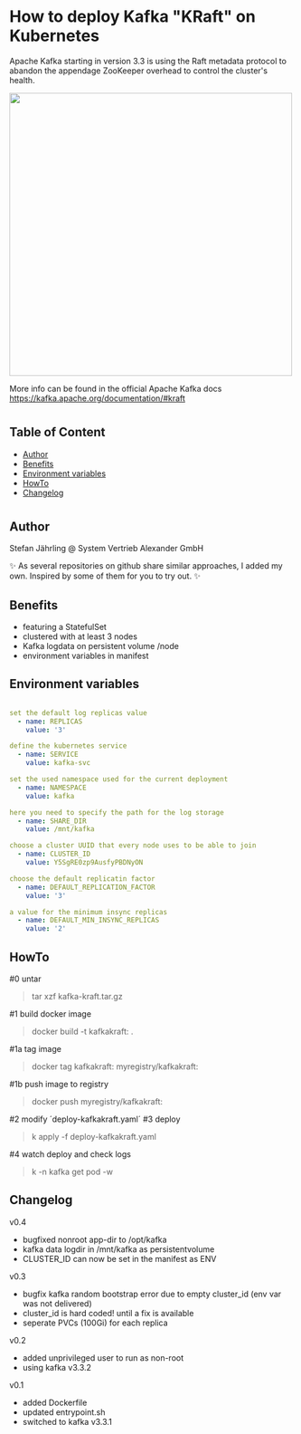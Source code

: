 # How to deploy Kafka "KRaft" on Kubernetes
Apache Kafka starting in version 3.3 is using the Raft metadata protocol to abandon the appendage ZooKeeper overhead to control the cluster's health.

<img src="https://images.contentful.com/gt6dp23g0g38/5ssqb8kUN6Lq5lR1EZdCX1/2a28415f8718dfec9edc345d9914dfec/new-quorum-controller-1536x817.png" width = 500>

More info can be found in the official Apache Kafka docs https://kafka.apache.org/documentation/#kraft

#
## Table of Content
  - [Author](#author)
  - [Benefits](#benefits)
  - [Environment variables](#environment-variables)
  - [HowTo](#howto)
  - [Changelog](#changelog)

#

## Author
Stefan Jährling @ System Vertrieb Alexander GmbH

✨ As several repositories on github share similar approaches, I added my own. Inspired by some of them for you to try out. ✨

## Benefits

- featuring a StatefulSet
- clustered with at least 3 nodes
- Kafka logdata on persistent volume /node
- environment variables in manifest

## Environment variables
```yaml

set the default log replicas value
  - name: REPLICAS
    value: '3'

define the kubernetes service
  - name: SERVICE
    value: kafka-svc

set the used namespace used for the current deployment
  - name: NAMESPACE
    value: kafka

here you need to specify the path for the log storage
  - name: SHARE_DIR
    value: /mnt/kafka

choose a cluster UUID that every node uses to be able to join
  - name: CLUSTER_ID
    value: Y5SgRE0zp9AusfyPBDNyON

choose the default replicatin factor
  - name: DEFAULT_REPLICATION_FACTOR
    value: '3'

a value for the minimum insync replicas
  - name: DEFAULT_MIN_INSYNC_REPLICAS
    value: '2'
```

## HowTo

#0   untar
  > tar xzf kafka-kraft.tar.gz

#1   build docker image
  > docker build -t kafkakraft:<tag> . 

#1a  tag image
  > docker tag kafkakraft:<tag> myregistry/kafkakraft:<tag>

#1b  push image to registry
  > docker push myregistry/kafkakraft:<tag>

#2   modify ´deploy-kafkakraft.yaml´
#3   deploy
  > k apply -f deploy-kafkakraft.yaml

#4   watch deploy and check logs
  > k -n kafka get pod -w

  ## Changelog
v0.4
- bugfixed nonroot app-dir to /opt/kafka
- kafka data logdir in /mnt/kafka as persistentvolume
- CLUSTER_ID can now be set in the manifest as ENV

v0.3
- bugfix kafka random bootstrap error due to empty cluster_id (env var was not delivered)
- cluster_id is hard coded! until a fix is available
- seperate PVCs (100Gi) for each replica

v0.2
- added unprivileged user to run as non-root
- using kafka v3.3.2

v0.1
- added Dockerfile 
- updated entrypoint.sh
- switched to kafka v3.3.1
